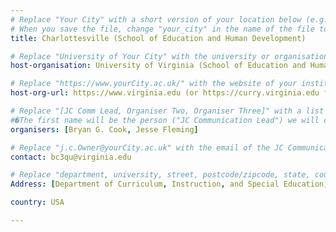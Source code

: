 ```yaml
---
# Replace "Your City" with a short version of your location below (e.g. Bristol or Singapore)
# When you save the file, change "your_city" in the name of the file to what you filled out below
title: Charlottesville (School of Education and Human Development)

# Replace "University of Your City" with the university or organisation that is hoping the journal club (e.g. University of Bristol or Nanyang Technical University)
host-organisation: University of Virginia (School of Education and Human Development) 

# Replace "https://www.yourCity.ac.uk/" with the website of your institution
host-org-url: https://www.virginia.edu (or https://curry.virginia.edu for School of Education)

# Replace "[JC Comm Lead, Organiser Two, Organiser Three]" with a list of the people/person organising the journal club separated by commas 
#�The first name will be the person ("JC Communication Lead") we will contact to communicate news about ReproducibiliTea 
organisers: [Bryan G. Cook, Jesse Fleming] 

# Replace "j.c.Owner@yourCity.ac.uk" with the email of the JC Communication Lead
contact: bc3qu@virginia.edu 

# Replace "department, university, street, postcode/zipcode, state, country" with the departmental address of the JC Communication Lead (we need that to send you merchandise)
Address: [Department of Curriculum, Instruction, and Special Education, University of Virginia, Bavaro Hall 312, 417 Emmet Street South, Charlottesville, VA 22903]

country: USA

---
```


